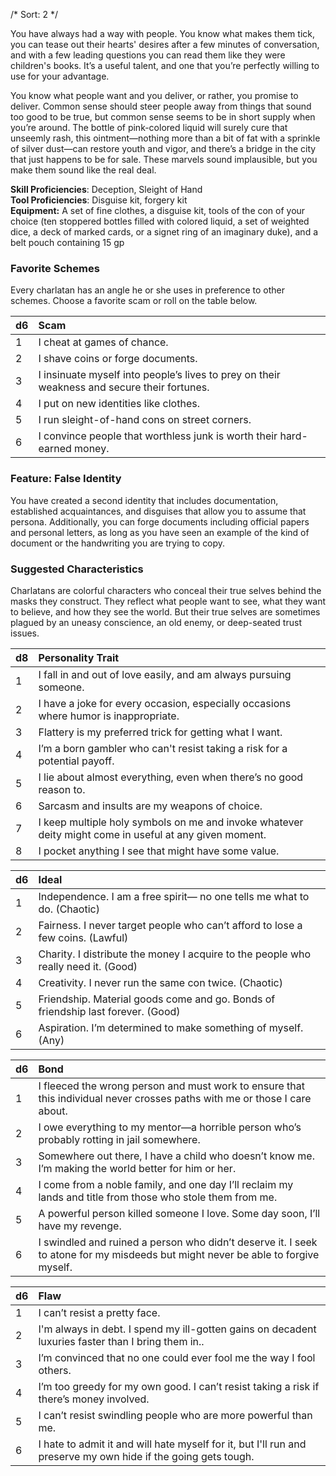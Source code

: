 /* 
Sort: 2 
*/

You have always had a way with people. You know what makes them tick, you can tease out their hearts' desires after a few minutes of conversation, and with a few leading questions you can read them like they were children's books. It’s a useful talent, and one that you’re perfectly willing to use for your advantage.

You know what people want and you deliver, or rather, you promise to deliver. Common sense should steer people away from things that sound too good to be true, but common sense seems to be in short supply when you’re around. The bottle of pink-colored liquid will surely cure that unseemly rash, this ointment—nothing more than a bit of fat with a sprinkle of silver dust—can restore youth and vigor, and there’s a bridge in the city that just happens to be for sale. These marvels sound implausible, but you make them sound like the real deal.

**Skill Proficiencies**: Deception, Sleight of Hand  
**Tool Proficiencies**: Disguise kit, forgery kit  
**Equipment:** A set of fine clothes, a disguise kit, tools of the con of your choice (ten stoppered bottles filled with colored liquid, a set of weighted dice, a deck of marked cards, or a signet ring of an imaginary duke), and a belt pouch containing 15 gp

### Favorite Schemes

Every charlatan has an angle he or she uses in preference to other schemes. Choose a favorite scam or roll on the table below.

| **d6** | **Scam**                                                                                    |
|:-------|:--------------------------------------------------------------------------------------------|
| 1      | I cheat at games of chance.                                                                 |
| 2      | I shave coins or forge documents.                                                           |
| 3      | I insinuate myself into people’s lives to prey on their weakness and secure their fortunes. |
| 4      | I put on new identities like clothes.                                                       |
| 5      | I run sleight-of-hand cons on street corners.                                               |
| 6      | I convince people that worthless junk is worth their hard-earned money.                     |

### Feature: False Identity

You have created a second identity that includes documentation, established acquaintances, and disguises that allow you to assume that persona. Additionally, you can forge documents including official papers and personal letters, as long as you have seen an example of the kind of document or the handwriting you are trying to copy.

### Suggested Characteristics

Charlatans are colorful characters who conceal their true selves behind the masks they construct. They reflect what people want to see, what they want to believe, and how they see the world. But their true selves are sometimes plagued by an uneasy conscience, an old enemy, or deep-seated trust issues.

| **d8** | **Personality Trait**                                                                                  |
|:-------|:-------------------------------------------------------------------------------------------------------|
| 1      | I fall in and out of love easily, and am always pursuing someone.                                      |
| 2      | I have a joke for every occasion, especially occasions where humor is inappropriate.                   |
| 3      | Flattery is my preferred trick for getting what I want.                                                |
| 4      | I’m a born gambler who can't resist taking a risk for a potential payoff.                              |
| 5      | I lie about almost everything, even when there’s no good reason to.                                    |
| 6      | Sarcasm and insults are my weapons of choice.                                                          |
| 7      | I keep multiple holy symbols on me and invoke whatever deity might come in useful at any given moment. |
| 8      | I pocket anything I see that might have some value.                                                    |

| **d6** | **Ideal**                                                                          |
|:-------|:-----------------------------------------------------------------------------------|
| 1      | Independence. I am a free spirit— no one tells me what to do. (Chaotic)            |
| 2      | Fairness. I never target people who can’t afford to lose a few coins. (Lawful)     |
| 3      | Charity. I distribute the money I acquire to the people who really need it. (Good) |
| 4      | Creativity. I never run the same con twice. (Chaotic)                              |
| 5      | Friendship. Material goods come and go. Bonds of friendship last forever. (Good)   |
| 6      | Aspiration. I’m determined to make something of myself. (Any)                      |

| **d6** | **Bond**                                                                                                                         |
|:-------|:---------------------------------------------------------------------------------------------------------------------------------|
| 1      | I fleeced the wrong person and must work to ensure that this individual never crosses paths with me or those I care about.       |
| 2      | I owe everything to my mentor—a horrible person who’s probably rotting in jail somewhere.                                        |
| 3      | Somewhere out there, I have a child who doesn’t know me. I’m making the world better for him or her.                             |
| 4      | I come from a noble family, and one day I’ll reclaim my lands and title from those who stole them from me.                       |
| 5      | A powerful person killed someone I love. Some day soon, I’ll have my revenge.                                                    |
| 6      | I swindled and ruined a person who didn’t deserve it. I seek to atone for my misdeeds but might never be able to forgive myself. |

| **d6** | **Flaw**                                                                                                       |
|:-------|:---------------------------------------------------------------------------------------------------------------|
| 1      | I can’t resist a pretty face.                                                                                  |
| 2      | I'm always in debt. I spend my ill-gotten gains on decadent luxuries faster than I bring them in..             |
| 3      | I’m convinced that no one could ever fool me the way I fool others.                                            |
| 4      | I’m too greedy for my own good. I can’t resist taking a risk if there’s money involved.                        |
| 5      | I can’t resist swindling people who are more powerful than me.                                                 |
| 6      | I hate to admit it and will hate myself for it, but I'll run and preserve my own hide if the going gets tough. |
